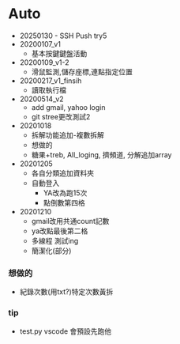Auto
===
- 20250130 - SSH Push try5
- 20200107_v1 
    - 基本按鍵鍵盤活動
- 20200109_v1-2
    - 滑鼠監測,儲存座標,連點指定位置
- 20200217_v1_finsih
    - 讀取執行檔
- 20200514_v2
    - add gmail, yahoo login
    - git stree更改測試2
- 20201018
    - 拆解功能追加-複數拆解
    - 想做的
    * 糖果+treb, All_loging, 擠頻道, 分解追加array
- 20201205
    - 各自分類追加資料夾
    - 自動登入
        - YA改為跑15次
        - 點倒數第四格
- 20201210
    - gmail改用共通count記數
    - ya改點最後第二格
    - 多線程 測試ing
    - 簡潔化(部分)

### 想做的
- 紀錄次數(用txt?)特定次數黃拆
###  tip
- test.py vscode 會預設先跑他